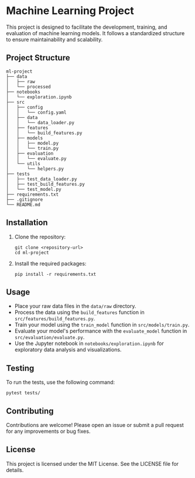 # Machine Learning Project

This project is designed to facilitate the development, training, and evaluation of machine learning models. It follows a standardized structure to ensure maintainability and scalability.

## Project Structure

```
ml-project
├── data
│   ├── raw
│   └── processed
├── notebooks
│   └── exploration.ipynb
├── src
│   ├── config
│   │   └── config.yaml
│   ├── data
│   │   └── data_loader.py
│   ├── features
│   │   └── build_features.py
│   ├── models
│   │   ├── model.py
│   │   └── train.py
│   ├── evaluation
│   │   └── evaluate.py
│   └── utils
│       └── helpers.py
├── tests
│   ├── test_data_loader.py
│   ├── test_build_features.py
│   └── test_model.py
├── requirements.txt
├── .gitignore
└── README.md
```

## Installation

1. Clone the repository:
   ```
   git clone <repository-url>
   cd ml-project
   ```

2. Install the required packages:
   ```
   pip install -r requirements.txt
   ```

## Usage

- Place your raw data files in the `data/raw` directory.
- Process the data using the `build_features` function in `src/features/build_features.py`.
- Train your model using the `train_model` function in `src/models/train.py`.
- Evaluate your model's performance with the `evaluate_model` function in `src/evaluation/evaluate.py`.
- Use the Jupyter notebook in `notebooks/exploration.ipynb` for exploratory data analysis and visualizations.

## Testing

To run the tests, use the following command:
```
pytest tests/
```

## Contributing

Contributions are welcome! Please open an issue or submit a pull request for any improvements or bug fixes.

## License

This project is licensed under the MIT License. See the LICENSE file for details.